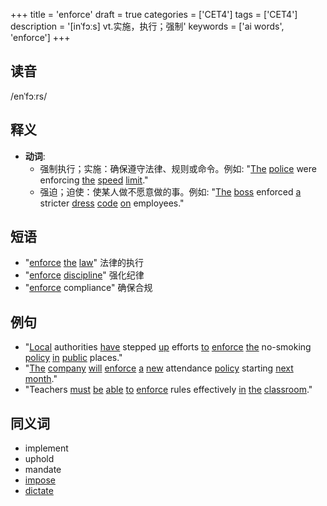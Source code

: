 +++
title = 'enforce'
draft = true
categories = ['CET4']
tags = ['CET4']
description = '[inˈfɔːs] vt.实施，执行；强制'
keywords = ['ai words', 'enforce']
+++

## 读音
/enˈfɔːrs/

## 释义
- **动词**:
    - 强制执行；实施：确保遵守法律、规则或命令。例如: "[The](/post/the/) [police](/post/police/) were enforcing [the](/post/the/) [speed](/post/speed/) [limit](/post/limit/)."
    - 强迫；迫使：使某人做不愿意做的事。例如: "[The](/post/the/) [boss](/post/boss/) enforced [a](/post/a/) stricter [dress](/post/dress/) [code](/post/code/) [on](/post/on/) employees."

## 短语
- "[enforce](/post/enforce/) [the](/post/the/) [law](/post/law/)" 法律的执行
- "[enforce](/post/enforce/) [discipline](/post/discipline/)" 强化纪律
- "[enforce](/post/enforce/) compliance" 确保合规

## 例句
- "[Local](/post/local/) authorities [have](/post/have/) stepped [up](/post/up/) efforts [to](/post/to/) [enforce](/post/enforce/) [the](/post/the/) no-smoking [policy](/post/policy/) [in](/post/in/) [public](/post/public/) places."
- "[The](/post/the/) [company](/post/company/) [will](/post/will/) [enforce](/post/enforce/) [a](/post/a/) [new](/post/new/) attendance [policy](/post/policy/) starting [next](/post/next/) [month](/post/month/)."
- "Teachers [must](/post/must/) [be](/post/be/) [able](/post/able/) [to](/post/to/) [enforce](/post/enforce/) rules effectively [in](/post/in/) [the](/post/the/) [classroom](/post/classroom/)."

## 同义词
- implement
- uphold
- mandate
- [impose](/post/impose/)
- [dictate](/post/dictate/)
